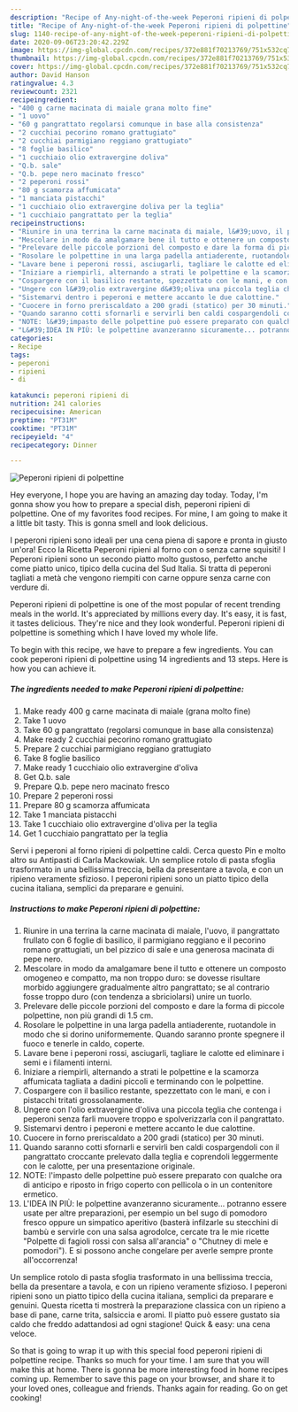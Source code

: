 ```yaml
---
description: "Recipe of Any-night-of-the-week Peperoni ripieni di polpettine"
title: "Recipe of Any-night-of-the-week Peperoni ripieni di polpettine"
slug: 1140-recipe-of-any-night-of-the-week-peperoni-ripieni-di-polpettine
date: 2020-09-06T23:20:42.229Z
image: https://img-global.cpcdn.com/recipes/372e881f70213769/751x532cq70/peperoni-ripieni-di-polpettine-recipe-main-photo.jpg
thumbnail: https://img-global.cpcdn.com/recipes/372e881f70213769/751x532cq70/peperoni-ripieni-di-polpettine-recipe-main-photo.jpg
cover: https://img-global.cpcdn.com/recipes/372e881f70213769/751x532cq70/peperoni-ripieni-di-polpettine-recipe-main-photo.jpg
author: David Hanson
ratingvalue: 4.3
reviewcount: 2321
recipeingredient:
- "400 g carne macinata di maiale grana molto fine"
- "1 uovo"
- "60 g pangrattato regolarsi comunque in base alla consistenza"
- "2 cucchiai pecorino romano grattugiato"
- "2 cucchiai parmigiano reggiano grattugiato"
- "8 foglie basilico"
- "1 cucchiaio olio extravergine doliva"
- "Q.b. sale"
- "Q.b. pepe nero macinato fresco"
- "2 peperoni rossi"
- "80 g scamorza affumicata"
- "1 manciata pistacchi"
- "1 cucchiaio olio extravergine doliva per la teglia"
- "1 cucchiaio pangrattato per la teglia"
recipeinstructions:
- "Riunire in una terrina la carne macinata di maiale, l&#39;uovo, il pangrattato frullato con 6 foglie di basilico, il parmigiano reggiano e il pecorino romano grattugiati, un bel pizzico di sale e una generosa macinata di pepe nero."
- "Mescolare in modo da amalgamare bene il tutto e ottenere un composto omogeneo e compatto, ma non troppo duro: se dovesse risultare morbido aggiungere gradualmente altro pangrattato; se al contrario fosse troppo duro (con tendenza a sbriciolarsi) unire un tuorlo."
- "Prelevare delle piccole porzioni del composto e dare la forma di piccole polpettine, non più grandi di 1.5 cm."
- "Rosolare le polpettine in una larga padella antiaderente, ruotandole in modo che si dorino uniformemente. Quando saranno pronte spegnere il fuoco e tenerle in caldo, coperte."
- "Lavare bene i peperoni rossi, asciugarli, tagliare le calotte ed eliminare i semi e i filamenti interni."
- "Iniziare a riempirli, alternando a strati le polpettine e la scamorza affumicata tagliata a dadini piccoli e terminando con le polpettine."
- "Cospargere con il basilico restante, spezzettato con le mani, e con i pistacchi tritati grossolanamente."
- "Ungere con l&#39;olio extravergine d&#39;oliva una piccola teglia che contenga i peperoni senza farli muovere troppo e spolverizzarla con il pangrattato."
- "Sistemarvi dentro i peperoni e mettere accanto le due calottine."
- "Cuocere in forno preriscaldato a 200 gradi (statico) per 30 minuti."
- "Quando saranno cotti sfornarli e servirli ben caldi cospargendoli con il pangrattato croccante prelevato dalla teglia e coprendoli leggermente con le calotte, per una presentazione originale."
- "NOTE: l&#39;impasto delle polpettine può essere preparato con qualche ora di anticipo e riposto in frigo coperto con pellicola o in un contenitore ermetico."
- "L&#39;IDEA IN PIÙ: le polpettine avanzeranno sicuramente... potranno essere usate per altre preparazioni, per esempio un bel sugo di pomodoro fresco oppure un simpatico aperitivo (basterà infilzarle su stecchini di bambù e servirle con una salsa agrodolce, cercate tra le mie ricette &#34;Polpette di fagioli rossi con salsa all&#39;arancia&#34; o &#34;Chutney di mele e pomodori&#34;). E si possono anche congelare per averle sempre pronte all&#39;occorrenza!"
categories:
- Recipe
tags:
- peperoni
- ripieni
- di

katakunci: peperoni ripieni di 
nutrition: 241 calories
recipecuisine: American
preptime: "PT31M"
cooktime: "PT31M"
recipeyield: "4"
recipecategory: Dinner

---
```



![Peperoni ripieni di polpettine](https://img-global.cpcdn.com/recipes/372e881f70213769/751x532cq70/peperoni-ripieni-di-polpettine-recipe-main-photo.jpg)

Hey everyone, I hope you are having an amazing day today. Today, I'm gonna show you how to prepare a special dish, peperoni ripieni di polpettine. One of my favorites food recipes. For mine, I am going to make it a little bit tasty. This is gonna smell and look delicious.

I peperoni ripieni sono ideali per una cena piena di sapore e pronta in giusto un&#39;ora! Ecco la Ricetta Peperoni ripieni al forno con o senza carne squisiti! I Peperoni ripieni sono un secondo piatto molto gustoso, perfetto anche come piatto unico, tipico della cucina del Sud Italia. Si tratta di peperoni tagliati a metà che vengono riempiti con carne oppure senza carne con verdure di.

Peperoni ripieni di polpettine is one of the most popular of recent trending meals in the world. It's appreciated by millions every day. It's easy, it is fast, it tastes delicious. They're nice and they look wonderful. Peperoni ripieni di polpettine is something which I have loved my whole life.


To begin with this recipe, we have to prepare a few ingredients. You can cook peperoni ripieni di polpettine using 14 ingredients and 13 steps. Here is how you can achieve it.

<!--inarticleads1-->

##### The ingredients needed to make Peperoni ripieni di polpettine:

1. Make ready 400 g carne macinata di maiale (grana molto fine)
1. Take 1 uovo
1. Take 60 g pangrattato (regolarsi comunque in base alla consistenza)
1. Make ready 2 cucchiai pecorino romano grattugiato
1. Prepare 2 cucchiai parmigiano reggiano grattugiato
1. Take 8 foglie basilico
1. Make ready 1 cucchiaio olio extravergine d&#39;oliva
1. Get Q.b. sale
1. Prepare Q.b. pepe nero macinato fresco
1. Prepare 2 peperoni rossi
1. Prepare 80 g scamorza affumicata
1. Take 1 manciata pistacchi
1. Take 1 cucchiaio olio extravergine d&#39;oliva per la teglia
1. Get 1 cucchiaio pangrattato per la teglia


Servi i peperoni al forno ripieni di polpettine caldi. Cerca questo Pin e molto altro su Antipasti di Carla Mackowiak. Un semplice rotolo di pasta sfoglia trasformato in una bellissima treccia, bella da presentare a tavola, e con un ripieno veramente sfizioso. I peperoni ripieni sono un piatto tipico della cucina italiana, semplici da preparare e genuini. 

<!--inarticleads2-->

##### Instructions to make Peperoni ripieni di polpettine:

1. Riunire in una terrina la carne macinata di maiale, l&#39;uovo, il pangrattato frullato con 6 foglie di basilico, il parmigiano reggiano e il pecorino romano grattugiati, un bel pizzico di sale e una generosa macinata di pepe nero.
1. Mescolare in modo da amalgamare bene il tutto e ottenere un composto omogeneo e compatto, ma non troppo duro: se dovesse risultare morbido aggiungere gradualmente altro pangrattato; se al contrario fosse troppo duro (con tendenza a sbriciolarsi) unire un tuorlo.
1. Prelevare delle piccole porzioni del composto e dare la forma di piccole polpettine, non più grandi di 1.5 cm.
1. Rosolare le polpettine in una larga padella antiaderente, ruotandole in modo che si dorino uniformemente. Quando saranno pronte spegnere il fuoco e tenerle in caldo, coperte.
1. Lavare bene i peperoni rossi, asciugarli, tagliare le calotte ed eliminare i semi e i filamenti interni.
1. Iniziare a riempirli, alternando a strati le polpettine e la scamorza affumicata tagliata a dadini piccoli e terminando con le polpettine.
1. Cospargere con il basilico restante, spezzettato con le mani, e con i pistacchi tritati grossolanamente.
1. Ungere con l&#39;olio extravergine d&#39;oliva una piccola teglia che contenga i peperoni senza farli muovere troppo e spolverizzarla con il pangrattato.
1. Sistemarvi dentro i peperoni e mettere accanto le due calottine.
1. Cuocere in forno preriscaldato a 200 gradi (statico) per 30 minuti.
1. Quando saranno cotti sfornarli e servirli ben caldi cospargendoli con il pangrattato croccante prelevato dalla teglia e coprendoli leggermente con le calotte, per una presentazione originale.
1. NOTE: l&#39;impasto delle polpettine può essere preparato con qualche ora di anticipo e riposto in frigo coperto con pellicola o in un contenitore ermetico.
1. L&#39;IDEA IN PIÙ: le polpettine avanzeranno sicuramente... potranno essere usate per altre preparazioni, per esempio un bel sugo di pomodoro fresco oppure un simpatico aperitivo (basterà infilzarle su stecchini di bambù e servirle con una salsa agrodolce, cercate tra le mie ricette &#34;Polpette di fagioli rossi con salsa all&#39;arancia&#34; o &#34;Chutney di mele e pomodori&#34;). E si possono anche congelare per averle sempre pronte all&#39;occorrenza!


Un semplice rotolo di pasta sfoglia trasformato in una bellissima treccia, bella da presentare a tavola, e con un ripieno veramente sfizioso. I peperoni ripieni sono un piatto tipico della cucina italiana, semplici da preparare e genuini. Questa ricetta ti mostrerà la preparazione classica con un ripieno a base di pane, carne trita, salsiccia e aromi. Il piatto può essere gustato sia caldo che freddo adattandosi ad ogni stagione! Quick &amp; easy: una cena veloce. 

So that is going to wrap it up with this special food peperoni ripieni di polpettine recipe. Thanks so much for your time. I am sure that you will make this at home. There is gonna be more interesting food in home recipes coming up. Remember to save this page on your browser, and share it to your loved ones, colleague and friends. Thanks again for reading. Go on get cooking!
